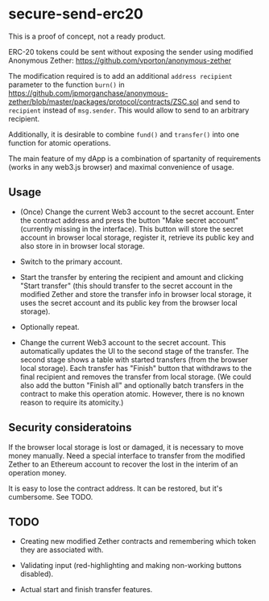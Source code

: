# secure-send-erc20

This is a proof of concept, not a ready product.

ERC-20 tokens could be sent without exposing the sender using modified
Anonymous Zether: https://github.com/vporton/anonymous-zether

The modification required is to add an additional `address recipient`
parameter to the function `burn()` in
https://github.com/jpmorganchase/anonymous-zether/blob/master/packages/protocol/contracts/ZSC.sol
and send to `recipient` instead of `msg.sender`.
This would allow to send to an arbitrary recipient.

Additionally, it is desirable to combine `fund()` and `transfer()` into one
function for atomic operations.

The main feature of my dApp is a combination of spartanity of requirements (works in any web3.js
browser) and maximal convenience of usage.

## Usage

* (Once) Change the current Web3 account to the secret account. Enter the contract address and
  press the button "Make secret account" (currently missing in the interface).
  This button will store the secret account in browser local storage, register it,
  retrieve its public key and also store in in browser local storage.

* Switch to the primary account.

* Start the transfer by entering the recipient and amount and clicking
  "Start transfer" (this should transfer to the secret account in the modified Zether
  and store the transfer info in browser local storage, it uses the secret account
  and its public key from the browser local storage).

* Optionally repeat.

* Change the current Web3 account to the secret account. This automatically updates
  the UI to the second stage of the transfer.
  The second stage shows a table with started transfers (from the browser local storage).
  Each transfer has "Finish" button that withdraws to the final recipient and removes
  the transfer from local storage.
  (We could also add the button "Finish all" and optionally batch transfers in the contract
  to make this operation atomic. However, there is no known reason to require its
  atomicity.)

## Security consideratoins

If the browser local storage is lost or damaged, it is necessary to move money manually.
Need a special interface to transfer from the modified Zether to an Ethereum account to
recover the lost in the interim of an operation money.

It is easy to lose the contract address. It can be restored, but it's cumbersome.
See TODO.

## TODO

* Creating new modified Zether contracts and remembering which token they are associated
  with.

* Validating input (red-highlighting and making non-working buttons disabled).

* Actual start and finish transfer features.
